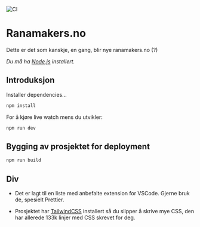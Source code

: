 ![CI](https://github.com/rana-makerspace/ranamakers.no/workflows/CI/badge.svg?branch=main)
# Ranamakers.no

Dette er det som kanskje, en gang, blir nye ranamakers.no (?)

*Du må ha [Node.js](https://nodejs.org) installert.*


## Introduksjon

Installer dependencies...

```bash
npm install
```

For å kjøre live watch mens du utvikler:

```bash
npm run dev
```


## Bygging av prosjektet for deployment

```bash
npm run build
```

## Div
- Det er lagt til en liste med anbefalte extension for VSCode. Gjerne bruk de, spesielt Prettier.

- Prosjektet har [TailwindCSS](https://tailwindcss.com/) installert så du slipper å skrive mye CSS, den har allerede 133k linjer med CSS skrevet for deg.
